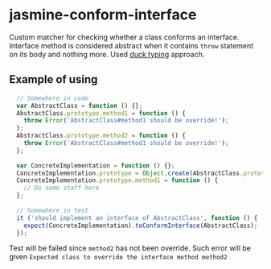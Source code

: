 # jasmine-conform-interface
Custom matcher for checking whether a class conforms an interface.
Interface method is considered abstract when it contains `throw` statement on its body and nothing more.
Used [duck typing](http://en.wikipedia.org/wiki/Duck_typing) approach.

## Example of using

```javascript
  // Somewhere in code
  var AbstractClass = function () {};
  AbstractClass.prototype.method1 = function () {
    throw Error('AbstractClass#method1 should be override!');
  };
  AbstractClass.prototype.method2 = function () {
    throw Error('AbstractClass#method1 should be override!');
  };
  
  var ConcreteImplementation = function () {};
  ConcreteImplementation.prototype = Object.create(AbstractClass.prototype);
  ConcreteImplementation.prototype.method1 = function () {
    // Do some staff here
  };
  
  // Somewhere in test
  it ('should implement an interface of AbstractClass', function () {
    expect(ConcreteImplementation).toConformInterface(AbstractClass);  
  });
```

Test will be failed since `method2` has not been override. Such error will be given `Expected class to override the interface method method2`
